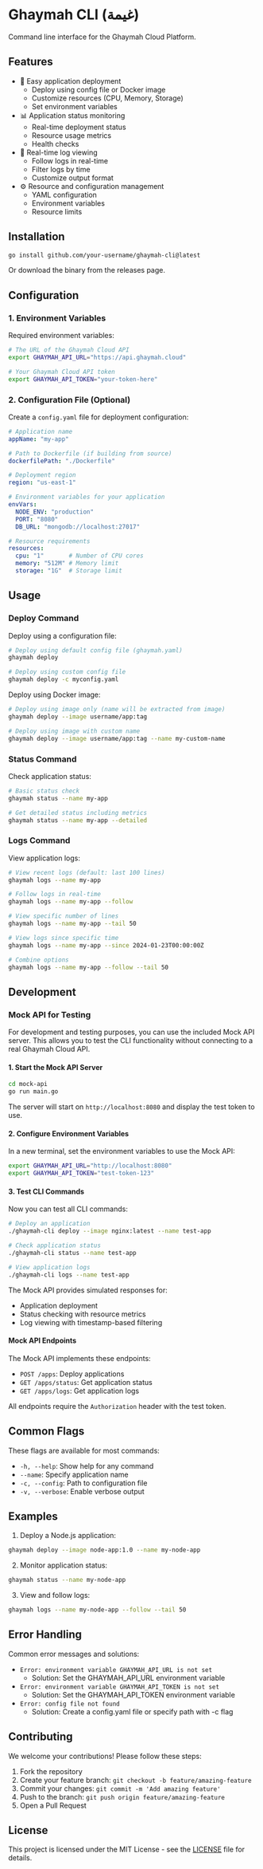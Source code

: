 # Ghaymah CLI (غيمة)

Command line interface for the Ghaymah Cloud Platform.

## Features

- 🚀 Easy application deployment
  - Deploy using config file or Docker image
  - Customize resources (CPU, Memory, Storage)
  - Set environment variables
- 📊 Application status monitoring
  - Real-time deployment status
  - Resource usage metrics
  - Health checks
- 📝 Real-time log viewing
  - Follow logs in real-time
  - Filter logs by time
  - Customize output format
- ⚙️ Resource and configuration management
  - YAML configuration
  - Environment variables
  - Resource limits

## Installation

```bash
go install github.com/your-username/ghaymah-cli@latest
```

Or download the binary from the releases page.

## Configuration

### 1. Environment Variables

Required environment variables:
```bash
# The URL of the Ghaymah Cloud API
export GHAYMAH_API_URL="https://api.ghaymah.cloud"

# Your Ghaymah Cloud API token
export GHAYMAH_API_TOKEN="your-token-here"
```

### 2. Configuration File (Optional)

Create a `config.yaml` file for deployment configuration:
```yaml
# Application name
appName: "my-app"

# Path to Dockerfile (if building from source)
dockerfilePath: "./Dockerfile"

# Deployment region
region: "us-east-1"

# Environment variables for your application
envVars:
  NODE_ENV: "production"
  PORT: "8080"
  DB_URL: "mongodb://localhost:27017"

# Resource requirements
resources:
  cpu: "1"       # Number of CPU cores
  memory: "512M" # Memory limit
  storage: "1G"  # Storage limit
```

## Usage

### Deploy Command

Deploy using a configuration file:
```bash
# Deploy using default config file (ghaymah.yaml)
ghaymah deploy

# Deploy using custom config file
ghaymah deploy -c myconfig.yaml
```

Deploy using Docker image:
```bash
# Deploy using image only (name will be extracted from image)
ghaymah deploy --image username/app:tag

# Deploy using image with custom name
ghaymah deploy --image username/app:tag --name my-custom-name
```

### Status Command

Check application status:
```bash
# Basic status check
ghaymah status --name my-app

# Get detailed status including metrics
ghaymah status --name my-app --detailed
```

### Logs Command

View application logs:
```bash
# View recent logs (default: last 100 lines)
ghaymah logs --name my-app

# Follow logs in real-time
ghaymah logs --name my-app --follow

# View specific number of lines
ghaymah logs --name my-app --tail 50

# View logs since specific time
ghaymah logs --name my-app --since 2024-01-23T00:00:00Z

# Combine options
ghaymah logs --name my-app --follow --tail 50
```

## Development

### Mock API for Testing

For development and testing purposes, you can use the included Mock API server. This allows you to test the CLI functionality without connecting to a real Ghaymah Cloud API.

#### 1. Start the Mock API Server

```bash
cd mock-api
go run main.go
```

The server will start on `http://localhost:8080` and display the test token to use.

#### 2. Configure Environment Variables

In a new terminal, set the environment variables to use the Mock API:
```bash
export GHAYMAH_API_URL="http://localhost:8080"
export GHAYMAH_API_TOKEN="test-token-123"
```

#### 3. Test CLI Commands

Now you can test all CLI commands:
```bash
# Deploy an application
./ghaymah-cli deploy --image nginx:latest --name test-app

# Check application status
./ghaymah-cli status --name test-app

# View application logs
./ghaymah-cli logs --name test-app
```

The Mock API provides simulated responses for:
- Application deployment
- Status checking with resource metrics
- Log viewing with timestamp-based filtering

#### Mock API Endpoints

The Mock API implements these endpoints:
- `POST /apps`: Deploy applications
- `GET /apps/status`: Get application status
- `GET /apps/logs`: Get application logs

All endpoints require the `Authorization` header with the test token.

## Common Flags

These flags are available for most commands:

- `-h, --help`: Show help for any command
- `--name`: Specify application name
- `-c, --config`: Path to configuration file
- `-v, --verbose`: Enable verbose output

## Examples

1. Deploy a Node.js application:
```bash
ghaymah deploy --image node-app:1.0 --name my-node-app
```

2. Monitor application status:
```bash
ghaymah status --name my-node-app
```

3. View and follow logs:
```bash
ghaymah logs --name my-node-app --follow --tail 50
```

## Error Handling

Common error messages and solutions:

- `Error: environment variable GHAYMAH_API_URL is not set`
  - Solution: Set the GHAYMAH_API_URL environment variable
- `Error: environment variable GHAYMAH_API_TOKEN is not set`
  - Solution: Set the GHAYMAH_API_TOKEN environment variable
- `Error: config file not found`
  - Solution: Create a config.yaml file or specify path with -c flag

## Contributing

We welcome your contributions! Please follow these steps:

1. Fork the repository
2. Create your feature branch: `git checkout -b feature/amazing-feature`
3. Commit your changes: `git commit -m 'Add amazing feature'`
4. Push to the branch: `git push origin feature/amazing-feature`
5. Open a Pull Request

## License

This project is licensed under the MIT License - see the [LICENSE](LICENSE) file for details.
